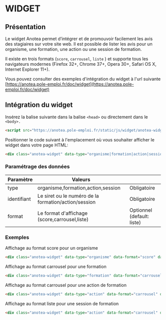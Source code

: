 # WIDGET


## Présentation

Le widget Anotea permet d’intégrer et de promouvoir facilement les avis des stagiaires sur votre site web. Il est possible de lister les avis pour un organisme, une formation, une action ou une session de formation.

Il existe en trois formats (`score`, `carrousel`, `liste` ) et supporte tous les navigateurs modernes (Firefox 32+, Chrome 37+, Opera 30+, Safari OS X, Internet Explorer 11+).

Vous pouvez consulter des exemples d'intégration du widget à l'url suivante [https://anotea.pole-emploi.fr/doc/widget](https://anotea.pole-emploi.fr/doc/widget)

## Intégration du widget

Insérez la balise suivante dans la balise `<head>` ou directement dans le `<body>.`

```html
<script src="https://anotea.pole-emploi.fr/static/js/widget/anotea-widget.min.js"></script>
```

Positionner le code suivant à l'emplacement où vous souhaiter afficher le widget dans votre page HTML:

```html
<div class="anotea-widget" data-type="organisme|formation|action|session" data-format="score|carrousel|liste" data-identifiant="siret|numero"></div>"
```

### Paramétrage des données

| Paramètre     | Valeurs                                                   |                               |
| ------------- | -------------                                             | -------------                 |
| type          | organisme,formation,action,session                        | Obligatoire                   |
| identifiant   | Le siret ou le numéro de la formation/action/session      | Obligatoire                   |
| format        | Le format d'affichage (score,carrousel,liste)             | Optionnel (default: liste)    |


### Exemples

Affichage au format score pour un organisme
```html
<div class="anotea-widget" data-type="organisme" data-format="score" data-identifiant="22222222222222"></div>"
 ```

 Affichage au format carrousel pour une formation
```html
<div class="anotea-widget" data-type="formation" data-format="carrousel" data-identifiant="14_AF_0000000000"></div>"
 ```
 
 Affichage au format carrousel pour une action de formation
```html
<div class="anotea-widget" data-type="action" data-format="carrousel" data-identifiant="14_AF_0000000000|14_SE_0000000000"></div>"
 ```
 
 Affichage au format liste pour une session de formation
```html
<div class="anotea-widget" data-type="action" data-format="carrousel" data-identifiant="14_AF_0000000000|14_SE_0000000000|SE_0000000000"></div>"
 ```
